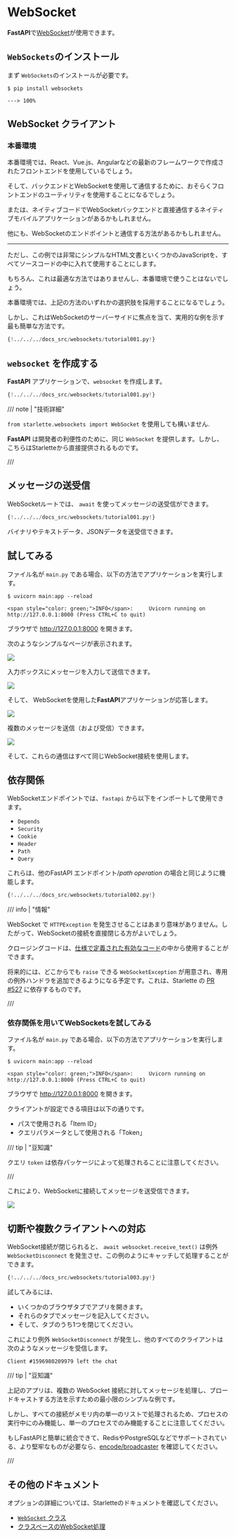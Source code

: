 # WebSocket

**FastAPI**で<a href="https://developer.mozilla.org/en-US/docs/Web/API/WebSockets_API" class="external-link" target="_blank">WebSocket</a>が使用できます。

## `WebSockets`のインストール

まず `WebSockets`のインストールが必要です。

<div class="termy">

```console
$ pip install websockets

---> 100%
```

</div>

## WebSocket クライアント

### 本番環境

本番環境では、React、Vue.js、Angularなどの最新のフレームワークで作成されたフロントエンドを使用しているでしょう。

そして、バックエンドとWebSocketを使用して通信するために、おそらくフロントエンドのユーティリティを使用することになるでしょう。

または、ネイティブコードでWebSocketバックエンドと直接通信するネイティブモバイルアプリケーションがあるかもしれません。

他にも、WebSocketのエンドポイントと通信する方法があるかもしれません。

---

ただし、この例では非常にシンプルなHTML文書といくつかのJavaScriptを、すべてソースコードの中に入れて使用することにします。

もちろん、これは最適な方法ではありませんし、本番環境で使うことはないでしょう。

本番環境では、上記の方法のいずれかの選択肢を採用することになるでしょう。

しかし、これはWebSocketのサーバーサイドに焦点を当て、実用的な例を示す最も簡単な方法です。

```Python hl_lines="2  6-38  41-43"
{!../../../docs_src/websockets/tutorial001.py!}
```

## `websocket` を作成する

**FastAPI** アプリケーションで、`websocket` を作成します。

```Python hl_lines="1  46-47"
{!../../../docs_src/websockets/tutorial001.py!}
```

/// note | "技術詳細"

`from starlette.websockets import WebSocket` を使用しても構いません.

**FastAPI** は開発者の利便性のために、同じ `WebSocket` を提供します。しかし、こちらはStarletteから直接提供されるものです。

///

## メッセージの送受信

WebSocketルートでは、 `await` を使ってメッセージの送受信ができます。

```Python hl_lines="48-52"
{!../../../docs_src/websockets/tutorial001.py!}
```

バイナリやテキストデータ、JSONデータを送受信できます。

## 試してみる

ファイル名が `main.py` である場合、以下の方法でアプリケーションを実行します。

<div class="termy">

```console
$ uvicorn main:app --reload

<span style="color: green;">INFO</span>:     Uvicorn running on http://127.0.0.1:8000 (Press CTRL+C to quit)
```

</div>

ブラウザで <a href="http://127.0.0.1:8000" class="external-link" target="_blank">http://127.0.0.1:8000</a> を開きます。

次のようなシンプルなページが表示されます。

<img src="/img/tutorial/websockets/image01.png">

入力ボックスにメッセージを入力して送信できます。

<img src="/img/tutorial/websockets/image02.png">

そして、 WebSocketを使用した**FastAPI**アプリケーションが応答します。

<img src="/img/tutorial/websockets/image03.png">

複数のメッセージを送信（および受信）できます。

<img src="/img/tutorial/websockets/image04.png">

そして、これらの通信はすべて同じWebSocket接続を使用します。

## 依存関係

WebSocketエンドポイントでは、`fastapi` から以下をインポートして使用できます。

* `Depends`
* `Security`
* `Cookie`
* `Header`
* `Path`
* `Query`

これらは、他のFastAPI エンドポイント/*path operation* の場合と同じように機能します。

```Python hl_lines="58-65  68-83"
{!../../../docs_src/websockets/tutorial002.py!}
```

/// info | "情報"

WebSocket で `HTTPException` を発生させることはあまり意味がありません。したがって、WebSocketの接続を直接閉じる方がよいでしょう。

クロージングコードは、<a href="https://tools.ietf.org/html/rfc6455#section-7.4.1" class="external-link" target="_blank">仕様で定義された有効なコード</a>の中から使用することができます。

将来的には、どこからでも `raise` できる `WebSocketException` が用意され、専用の例外ハンドラを追加できるようになる予定です。これは、Starlette の <a href="https://github.com/encode/starlette/pull/527" class="external-link" target="_blank">PR #527</a> に依存するものです。

///

### 依存関係を用いてWebSocketsを試してみる

ファイル名が `main.py` である場合、以下の方法でアプリケーションを実行します。

<div class="termy">

```console
$ uvicorn main:app --reload

<span style="color: green;">INFO</span>:     Uvicorn running on http://127.0.0.1:8000 (Press CTRL+C to quit)
```

</div>

ブラウザで <a href="http://127.0.0.1:8000" class="external-link" target="_blank">http://127.0.0.1:8000</a> を開きます。

クライアントが設定できる項目は以下の通りです。

* パスで使用される「Item ID」
* クエリパラメータとして使用される「Token」

/// tip | "豆知識"

クエリ `token` は依存パッケージによって処理されることに注意してください。

///

これにより、WebSocketに接続してメッセージを送受信できます。

<img src="/img/tutorial/websockets/image05.png">

## 切断や複数クライアントへの対応

WebSocket接続が閉じられると、 `await websocket.receive_text()` は例外 `WebSocketDisconnect` を発生させ、この例のようにキャッチして処理することができます。

```Python hl_lines="81-83"
{!../../../docs_src/websockets/tutorial003.py!}
```

試してみるには、

* いくつかのブラウザタブでアプリを開きます。
* それらのタブでメッセージを記入してください。
* そして、タブのうち1つを閉じてください。

これにより例外 `WebSocketDisconnect` が発生し、他のすべてのクライアントは次のようなメッセージを受信します。

```
Client #1596980209979 left the chat
```

/// tip | "豆知識"

上記のアプリは、複数の WebSocket 接続に対してメッセージを処理し、ブロードキャストする方法を示すための最小限のシンプルな例です。

しかし、すべての接続がメモリ内の単一のリストで処理されるため、プロセスの実行中にのみ機能し、単一のプロセスでのみ機能することに注意してください。

もしFastAPIと簡単に統合できて、RedisやPostgreSQLなどでサポートされている、より堅牢なものが必要なら、<a href="https://github.com/encode/broadcaster" class="external-link" target="_blank">encode/broadcaster</a> を確認してください。

///

## その他のドキュメント

オプションの詳細については、Starletteのドキュメントを確認してください。

* <a href="https://www.starlette.io/websockets/" class="external-link" target="_blank"> `WebSocket` クラス</a>
* <a href="https://www.starlette.io/endpoints/#websocketendpoint" class="external-link" target="_blank">クラスベースのWebSocket処理</a>
